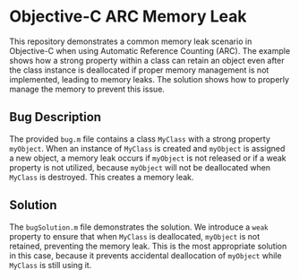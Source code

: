 # Objective-C ARC Memory Leak

This repository demonstrates a common memory leak scenario in Objective-C when using Automatic Reference Counting (ARC).  The example shows how a strong property within a class can retain an object even after the class instance is deallocated if proper memory management is not implemented, leading to memory leaks. The solution shows how to properly manage the memory to prevent this issue.

## Bug Description

The provided `bug.m` file contains a class `MyClass` with a strong property `myObject`. When an instance of `MyClass` is created and `myObject` is assigned a new object, a memory leak occurs if `myObject` is not released or if a weak property is not utilized, because `myObject` will not be deallocated when `MyClass` is destroyed.  This creates a memory leak. 

## Solution

The `bugSolution.m` file demonstrates the solution. We introduce a `weak` property to ensure that when `MyClass` is deallocated, `myObject` is not retained, preventing the memory leak.  This is the most appropriate solution in this case, because it prevents accidental deallocation of `myObject` while `MyClass` is still using it.